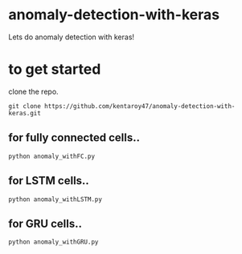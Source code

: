 # anomaly-detection-with-keras
Lets do anomaly detection with keras!

# to get started
clone the repo.
```
git clone https://github.com/kentaroy47/anomaly-detection-with-keras.git
```

## for fully connected cells..
```
python anomaly_withFC.py
```

## for LSTM cells..
```
python anomaly_withLSTM.py
```

## for GRU cells..
```
python anomaly_withGRU.py
```
